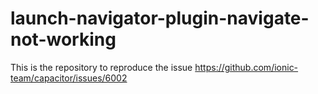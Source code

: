 # launch-navigator-plugin-navigate-not-working
This is the repository to reproduce the issue https://github.com/ionic-team/capacitor/issues/6002
